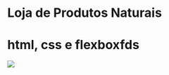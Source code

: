 # Loja de Produtos Naturais

# html, css e flexboxfds
<img src="https://raw.githubusercontent.com/dieegobs/loja-de-produtos-naturais/refs/heads/main/images/Site.png"/>





























